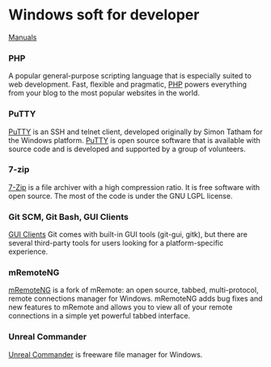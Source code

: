 # Windows soft for developer
[Manuals](../index.md)

### PHP
A popular general-purpose scripting language that is especially suited to web
development. Fast, flexible and pragmatic, [PHP](php.md) powers everything from your
blog to the most popular websites in the world.
### PuTTY
[PuTTY](https://www.putty.org/) is an SSH and telnet client, developed
originally by Simon Tatham for the Windows platform.
[PuTTY](https://www.putty.org/) is open source software that is available
with source code and is developed and supported by a group of volunteers.

### 7-zip
[7-Zip](https://www.7-zip.org/) is a file archiver with a high compression ratio.
It is free software with open source. The most of the code is under the
GNU LGPL license.

### Git SCM, Git Bash, GUI Clients
[GUI Clients](https://git-scm.com/downloads) Git comes with built-in GUI tools 
(git-gui, gitk), but there are several third-party tools for users looking for
a platform-specific experience.

### mRemoteNG
[mRemoteNG](https://mremoteng.org/) is a fork of mRemote: an open source,
tabbed, multi-protocol, remote connections manager for Windows. mRemoteNG
adds bug fixes and new features to mRemote and allows you to view all of
your remote connections in a simple yet powerful tabbed interface.

### Unreal Commander
[Unreal Commander](https://x-diesel.com/) is freeware file manager for Windows.
